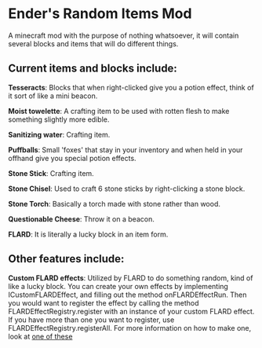# Ender's Random Items Mod
A minecraft mod with the purpose of nothing whatsoever, it will contain several blocks and items that will do different things.

## Current items and blocks include:

**Tesseracts**: Blocks that when right-clicked give you a potion effect,
think of it sort of like a mini beacon.

**Moist towelette**: A crafting item to be used with rotten flesh to make something slightly more edible.

**Sanitizing water**: Crafting item.

**Puffballs**: Small 'foxes' that stay in your inventory and when held in your offhand give you special potion effects.

**Stone Stick**: Crafting item.

**Stone Chisel**: Used to craft 6 stone sticks by right-clicking a stone block.

**Stone Torch**: Basically a torch made with stone rather than wood.

**Questionable Cheese**: Throw it on a beacon.

**FLARD**: It is literally a lucky block in an item form.

## Other features include:

**Custom FLARD effects**: Utilized by FLARD to do something random,
kind of like a lucky block. You can create your own effects by
implementing ICustomFLARDEffect, and filling out the method onFLARDEffectRun. Then you would want to register the effect by calling the method
FLARDEffectRegistry.register with an instance of your custom FLARD effect. If you have more than one you want to register,
use FLARDEffectRegistry.registerAll. For more information on how to make one, look at [one of these](../master/src/main/java/net/enderturret/randomitems/util/flardeffects)